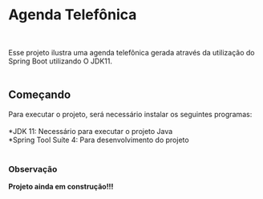 <h1>Agenda Telefônica</h1></br>

Esse projeto ilustra uma agenda telefônica gerada através da utilização do Spring Boot utilizando O JDK11.</br></br>

<h2>Começando</h2>

Para executar o projeto, será necessário instalar os seguintes programas:</br>
</br>
*JDK 11: Necessário para executar o projeto Java</br>
*Spring Tool Suíte 4: Para desenvolvimento do projeto</br>
</br>

<h3>Observação</h3>
<b>Projeto ainda em construção!!!</b>
